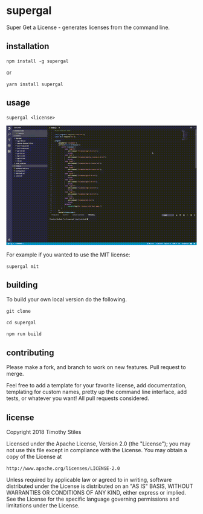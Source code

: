 # supergal
Super Get a License - generates licenses from the command line.


## installation

```
npm install -g supergal
```

or

```
yarn install supergal
```

## usage

```
supergal <license> 
```

![Usage gif](resources/usage.gif)


For example if you wanted to use the MIT license:
```
supergal mit
```

## building

To build your own local version do the following.

```
git clone 
```
```
cd supergal
```
```
npm run build
```
## contributing
Please make a fork, and branch to work on new features. Pull request to merge.

Feel free to add a template for your favorite license, add documentation, templating for custom names, pretty up the command line interface, add tests, or whatever you want! All pull requests considered.

## license

Copyright 2018 Timothy Stiles

Licensed under the Apache License, Version 2.0 (the "License");
you may not use this file except in compliance with the License.
You may obtain a copy of the License at

    http://www.apache.org/licenses/LICENSE-2.0

Unless required by applicable law or agreed to in writing, software
distributed under the License is distributed on an "AS IS" BASIS,
WITHOUT WARRANTIES OR CONDITIONS OF ANY KIND, either express or implied.
See the License for the specific language governing permissions and
limitations under the License.